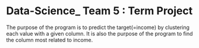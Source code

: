 # Data-Science_ Team 5 : Term Project

The purpose of the program is to predict the target(=income) by clustering each value with a given column.
It is also the purpose of the program to find the column most related to income.


